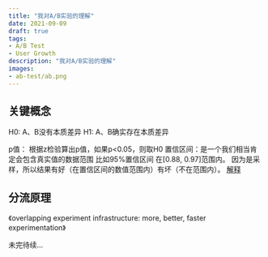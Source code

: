 ```yaml
---
title: "我对A/B实验的理解"
date: 2021-09-09
draft: true
tags:
- A/B Test
- User Growth
description: "我对A/B实验的理解"
images:
- ab-test/ab.png
---
```


## 关键概念

H0: A、B没有本质差异
H1: A、B确实存在本质差异

p值： 根据z检验算出p值，如果p<0.05，则取H0
置信区间：是一个我们相当肯定会包含真实值的数据范围 比如95%置信区间 在[0.88, 0.97]范围内。 因为是采样，所以结果有好（在置信区间的数值范围内）有坏（不在范围内）。
[解释](https://www.shuxuele.com/data/confidence-interval.html)

## 分流原理

《overlapping experiment infrastructure: more, better, faster experimentation》

未完待续...
